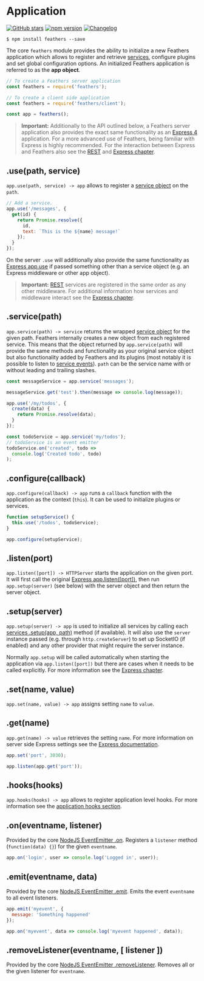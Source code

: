# Application

[![GitHub stars](https://img.shields.io/github/stars/feathersjs/feathers.png?style=social&label=Star)](https://github.com/feathersjs/feathers/)
[![npm version](https://img.shields.io/npm/v/feathers.png?style=flat-square)](https://www.npmjs.com/package/feathers)
[![Changelog](https://img.shields.io/badge/changelog-.md-blue.png?style=flat-square)](https://github.com/feathersjs/feathers/blob/master/CHANGELOG.md)

```
$ npm install feathers --save
```

The core `feathers` module provides the ability to initialize a new Feathers application which allows to register and retrieve [services](./services.md), configure plugins and set global configuration options. An initialized Feathers application is referred to as the **app object**.

```js
// To create a Feathers server application
const feathers = require('feathers');

// To create a client side application
const feathers = require('feathers/client');

const app = feathers();
```

> **Important:** Additionally to the API outlined below, a Feathers server application also provides the exact same functionality as an [Express 4](http://expressjs.com/en/4x/api.html) application. For a more advanced use of Feathers, being familiar with Express is highly recommended. For the interaction between Express and Feathers also see the [REST](./rest.md) and [Express chapter](./express.md).


## .use(path, service)

`app.use(path, service) -> app` allows to register a [service object](./services.md) on the `path`.

```js
// Add a service.
app.use('/messages', {
  get(id) {
    return Promise.resolve({
      id,
      text: `This is the ${name} message!`
    });
  }
});
```

On the server `.use` will additionally also provide the same functionality as [Express app.use](http://expressjs.com/en/4x/api.html#app.use) if passed something other than a service object (e.g. an Express middleware or other app object).

 > **Important:** [REST](./rest.md) services are registered in the same order as any other middleware. For additional information how services and middleware interact see the [Express chapter](./express.md).


## .service(path)

`app.service(path) -> service` returns the wrapped [service object](./services.md) for the given path. Feathers internally creates a new object from each registered service. This means that the object returned by `app.service(path)` will provide the same methods and functionality as your original service object but also functionality added by Feathers and its plugins (most notably it is possible to listen to [service events](./events.md)). `path` can be the service name with or without leading and trailing slashes.

```js
const messageService = app.service('messages');

messageService.get('test').then(message => console.log(message));

app.use('/my/todos', {
  create(data) {
    return Promise.resolve(data);
  }
});

const todoService = app.service('my/todos');
// todoService is an event emitter
todoService.on('created', todo => 
  console.log('Created todo', todo)
);
```


## .configure(callback)

`app.configure(callback) -> app` runs a `callback` function with the application as the context (`this`). It can be used to initialize plugins or services.

```js
function setupService() {
  this.use('/todos', todoService);
}

app.configure(setupService);
```


## .listen(port)

`app.listen([port]) -> HTTPServer` starts the application on the given port. It will first call the original [Express app.listen([port])](http://expressjs.com/api.html#app.listen), then run `app.setup(server)` (see below) with the server object and then return the server object.


## .setup(server)

`app.setup(server) -> app` is used to initialize all services by calling each [services .setup(app, path)](services.md#setupapp-path) method (if available).
It will also use the `server` instance passed (e.g. through `http.createServer`) to set up SocketIO (if enabled) and any other provider that might require the server instance.

Normally `app.setup` will be called automatically when starting the application via `app.listen([port])` but there are cases when it needs to be called explicitly. For more information see the [Express chapter](./express.md).


## .set(name, value)

`app.set(name, value) -> app` assigns setting `name` to `value`. 


## .get(name)

`app.get(name) -> value` retrieves the setting `name`. For more information on server side Express settings see the [Express documentation](http://expressjs.com/en/4x/api.html#app.set).

```js
app.set('port', 3030);

app.listen(app.get('port'));
```


## .hooks(hooks)

`app.hooks(hooks) -> app` allows to register application level hooks. For more information see the [application hooks section](./hooks.md#application-hooks).


## .on(eventname, listener)

Provided by the core [NodeJS EventEmitter .on](https://nodejs.org/api/events.html#events_emitter_on_eventname_listener). Registers a `listener` method (`function(data) {}`) for the given `eventname`.

```js
app.on('login', user => console.log('Logged in', user));
```


## .emit(eventname, data)

Provided by the core [NodeJS EventEmitter .emit](https://nodejs.org/api/events.html#events_emitter_emit_eventname_args). Emits the event `eventname` to all event listeners.

```js
app.emit('myevent', {
  message: 'Something happened'
});

app.on('myevent', data => console.log('myevent happened', data));
```


## .removeListener(eventname, [ listener ])

Provided by the core [NodeJS EventEmitter .removeListener](https://nodejs.org/api/events.html#events_emitter_removelistener_eventname_listener). Removes all or the given listener for `eventname`.
